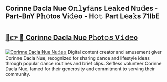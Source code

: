 ## Corinne Dacla Nue O𝚗𝚕yf𝚊ns L𝚎a𝚔ed N𝚞𝚍es - Part-BnY P𝚑𝚘tos Vi𝚍𝚎o - H𝚘𝚝 Part L𝚎a𝚔s 71IbE

# <h2><a href="http://kf9vu1.oniu.top/?m=Corinne+Dacla+Nue">🔗👉 🔴 Corinne Dacla Nue P𝚑ot𝚘𝚜 V𝚒d𝚎o</a></h2>

[![Corinne Dacla Nue Nu𝚍e𝚜](https://i.imgur.com/0qMVB7G.gif)](http://kf9vu1.oniu.top/?m=Corinne+Dacla+Nue)
Digital content creator and amusement giver Corinne Dacla Nue, recognized for sharing dance and lifestyle ideas through popular dance routines and brief clips. Selfless volunteer Corinne Dacla Nue, famed for their generosity and commitment to serving their community.  
